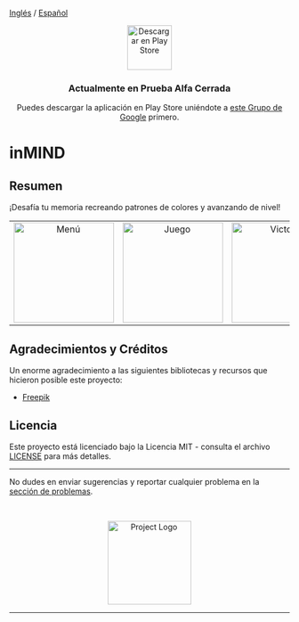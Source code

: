 [Inglés](README.md) / [Español](README_es.md)

<p align="center">
  <a href="https://play.google.com/store/apps/details?id=com.kotlin.inmind" target="_blank">
    <img src="https://play.google.com/intl/en_us/badges/static/images/badges/es_badge_web_generic.png" alt="Descargar en Play Store" height="80"/>
  </a>
</p>
<h3 align="center">
  Actualmente en Prueba Alfa Cerrada
</h3>
<p align="center">
  Puedes descargar la aplicación en Play Store uniéndote a <a href="https://groups.google.com/g/fc-apps-closed-testing" target="_blank">este Grupo de Google</a> primero.
</p>

# inMIND

## Resumen

¡Desafía tu memoria recreando patrones de colores y avanzando de nivel!

<table align="center">
  <tr>
    <td align="center"><img src="https://i.giphy.com/media/v1.Y2lkPTc5MGI3NjExOXRjNjlxcTlwaDA3ajFwcWFuYXZrZzhwaHB4bmt4aG1hZXJveHcxMCZlcD12MV9pbnRlcm5hbF9naWZfYnlfaWQmY3Q9Zw/ovaoyxQjxHWQVWfluJ/giphy.gif" alt="Menú" width="180"/></td>
    <td align="center"><img src="https://i.giphy.com/media/v1.Y2lkPTc5MGI3NjExaDZyazcyN25tNGp0bzk2MTkzMWdpMmlycmpqdTVhaGxhdDY4M2ZjcSZlcD12MV9pbnRlcm5hbF9naWZfYnlfaWQmY3Q9Zw/EOv5G2VHqly17n1uva/giphy.gif" alt="Juego" width="180"/></td>
    <td align="center"><img src="https://i.giphy.com/media/v1.Y2lkPTc5MGI3NjExb3duaGZnc3g2bm9uNXNid3pramVwc2ZodTRyd2dhdXg0ZTIyZHN0dSZlcD12MV9pbnRlcm5hbF9naWZfYnlfaWQmY3Q9Zw/TS3JOIwuXhevZqZgmB/giphy.gif" alt="Victoria" width="180"/></td>
  </tr>
</table>

## Agradecimientos y Créditos

Un enorme agradecimiento a las siguientes bibliotecas y recursos que hicieron posible este proyecto:

- [Freepik](https://www.flaticon.com/search?author_id=1)

## Licencia

Este proyecto está licenciado bajo la Licencia MIT - consulta el archivo [LICENSE](./LICENSE) para más detalles.

---

No dudes en enviar sugerencias y reportar cualquier problema en la [sección de problemas](https://github.com/Fernando-Carrera-Salas/inMIND/issues).

<br/>
<p align="center">
  <img src="https://play-lh.googleusercontent.com/uALJqmmGWVdyZBpsic2RGvAXWXiWs_8KbW2haWf72eBD7YmJ9i7wJgWoEXwvgQ189sg=w240-h480-rw" height="150" alt="Project Logo"/>
</p>

---
